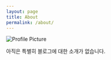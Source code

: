 ```yaml
---
layout: page
title: About
permalink: /about/
---
```


<img src="{{ site.baseurl }}/assets/lama.jpg" title="Profile Picture" class="profile">

아직은 특별히 블로그에 대한 소개가 없습니다.

